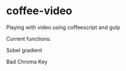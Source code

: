 # coffee-video

Playing with video using coffeescript and gulp

Current functions:

Sobel gradient

Bad Chroma Key
